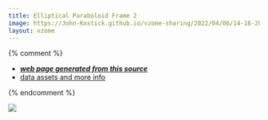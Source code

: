 ```yaml
---
title: Elliptical Paraboloid Frame 2
image: https://John-Kostick.github.io/vzome-sharing/2022/04/06/14-16-20-Elliptical-Paraboloid-Frame-2/Elliptical-Paraboloid-Frame-2.png
layout: vzome
---
```


{% comment %}
 - [***web page generated from this source***][post]
 - [data assets and more info][github]

[post]: <https://John-Kostick.github.io/vzome-sharing/2022/04/06/Elliptical-Paraboloid-Frame-2-14-16-20.html>
[github]: <https://github.com/John-Kostick/vzome-sharing/tree/main/2022/04/06/14-16-20-Elliptical-Paraboloid-Frame-2/>
{% endcomment %}

<vzome-viewer style="width: 100%; height: 65vh;"
       src="https://John-Kostick.github.io/vzome-sharing/2022/04/06/14-16-20-Elliptical-Paraboloid-Frame-2/Elliptical-Paraboloid-Frame-2.vZome" >
  <img src="https://John-Kostick.github.io/vzome-sharing/2022/04/06/14-16-20-Elliptical-Paraboloid-Frame-2/Elliptical-Paraboloid-Frame-2.png" />
</vzome-viewer>